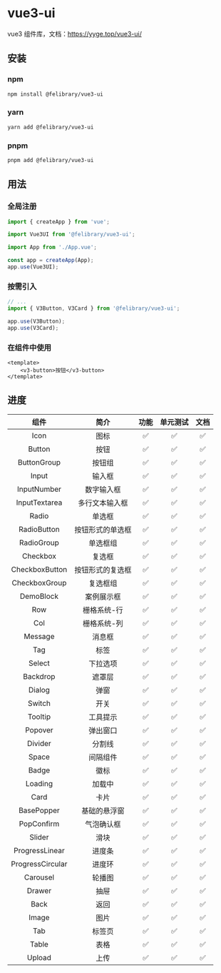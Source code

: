 # vue3-ui

vue3 组件库，文档：https://yyge.top/vue3-ui/

## 安装

### npm

```bash
npm install @felibrary/vue3-ui
```

### yarn

```bash
yarn add @felibrary/vue3-ui
```

### pnpm

```bash
pnpm add @felibrary/vue3-ui
```

## 用法

### 全局注册

```ts
import { createApp } from 'vue';

import Vue3UI from '@felibrary/vue3-ui';

import App from './App.vue';

const app = createApp(App);
app.use(Vue3UI);
```

### 按需引入

```ts
// ...
import { V3Button, V3Card } from '@felibrary/vue3-ui';

app.use(V3Button);
app.use(V3Card);
```

### 在组件中使用

```vue
<template>
	<v3-button>按钮</v3-button>
</template>
```

## 进度

|       组件       |       简介       | 功能 | 单元测试 | 文档 |
| :--------------: | :--------------: | :--: | :------: | :--: |
|       Icon       |       图标       |  ✅  |    ✅    |  ✅  |
|      Button      |       按钮       |  ✅  |    ✅    |  ✅  |
|   ButtonGroup    |      按钮组      |  ✅  |    ✅    |  ✅  |
|      Input       |      输入框      |  ✅  |    ✅    |  ✅  |
|   InputNumber    |    数字输入框    |  ✅  |    ✅    |  ✅  |
|  InputTextarea   |  多行文本输入框  |  ✅  |    ✅    |  ✅  |
|      Radio       |      单选框      |  ✅  |    ✅    |  ✅  |
|   RadioButton    | 按钮形式的单选框 |  ✅  |    ✅    |  ✅  |
|    RadioGroup    |     单选框组     |  ✅  |    ✅    |  ✅  |
|     Checkbox     |      复选框      |  ✅  |    ✅    |  ✅  |
|  CheckboxButton  | 按钮形式的复选框 |  ✅  |    ✅    |  ✅  |
|  CheckboxGroup   |     复选框组     |  ✅  |    ✅    |  ✅  |
|    DemoBlock     |    案例展示框    |  ✅  |    ✅    |  ✅  |
|       Row        |   栅格系统-行    |  ✅  |    ✅    |  ✅  |
|       Col        |   栅格系统-列    |  ✅  |    ✅    |  ✅  |
|     Message      |      消息框      |  ✅  |    ✅    |  ✅  |
|       Tag        |       标签       |  ✅  |    ✅    |  ✅  |
|      Select      |     下拉选项     |  ✅  |    ✅    |  ✅  |
|     Backdrop     |      遮罩层      |  ✅  |    ✅    |  ✅  |
|      Dialog      |       弹窗       |  ✅  |    ✅    |  ✅  |
|      Switch      |       开关       |  ✅  |    ✅    |  ✅  |
|     Tooltip      |     工具提示     |  ✅  |    ✅    |  ✅  |
|     Popover      |     弹出窗口     |  ✅  |    ✅    |  ✅  |
|     Divider      |      分割线      |  ✅  |    ✅    |  ✅  |
|      Space       |     间隔组件     |  ✅  |    ✅    |  ✅  |
|      Badge       |       徽标       |  ✅  |    ✅    |  ✅  |
|     Loading      |      加载中      |  ✅  |    ✅    |  ✅  |
|       Card       |       卡片       |  ✅  |    ✅    |  ✅  |
|    BasePopper    |   基础的悬浮窗   |  ✅  |    ✅    |  ✅  |
|    PopConfirm    |    气泡确认框    |  ✅  |    ✅    |  ✅  |
|      Slider      |       滑块       |  ✅  |    ✅    |  ✅  |
|  ProgressLinear  |      进度条      |  ✅  |    ✅    |  ✅  |
| ProgressCircular |      进度环      |  ✅  |    ✅    |  ✅  |
|     Carousel     |      轮播图      |  ✅  |    ✅    |  ✅  |
|      Drawer      |       抽屉       |  ✅  |    ✅    |  ✅  |
|       Back       |       返回       |  ✅  |    ✅    |  ✅  |
|      Image       |       图片       |  ✅  |    ✅    |  ✅  |
|       Tab        |      标签页      |  ✅  |    ✅    |  ✅  |
|      Table       |       表格       |  ✅  |    ✅    |  ✅  |
|      Upload      |       上传       |  ✅  |    ✅    |  ✅  |
